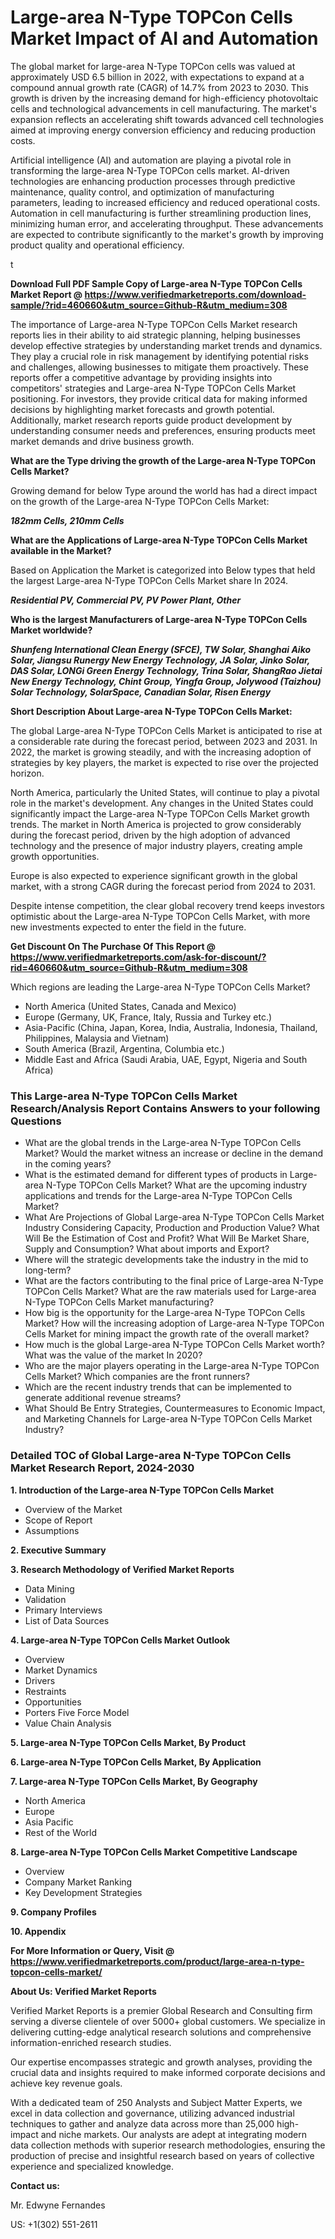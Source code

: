 <meta name="title" content="Global Large-area N-Type TOPCon Cells Market Impact of AI and Automation"><meta name="description" content="The global market for large-area N-Type TOPCon cells was valued at approximately USD 6.5 billion in 2022, with expectations to expand at a compound annual growth rate "><meta name="title" content="Large-area N-Type TOPCon Cells Market Size, Share, Scope, Trends, Growth, Opportunities, Analysis, Forecast"><h1>Large-area N-Type TOPCon Cells Market Impact of AI and Automation</h1><p>The global market for large-area N-Type TOPCon cells was valued at approximately USD 6.5 billion in 2022, with expectations to expand at a compound annual growth rate (CAGR) of 14.7% from 2023 to 2030. This growth is driven by the increasing demand for high-efficiency photovoltaic cells and technological advancements in cell manufacturing. The market's expansion reflects an accelerating shift towards advanced cell technologies aimed at improving energy conversion efficiency and reducing production costs.</p><p>Artificial intelligence (AI) and automation are playing a pivotal role in transforming the large-area N-Type TOPCon cells market. AI-driven technologies are enhancing production processes through predictive maintenance, quality control, and optimization of manufacturing parameters, leading to increased efficiency and reduced operational costs. Automation in cell manufacturing is further streamlining production lines, minimizing human error, and accelerating throughput. These advancements are expected to contribute significantly to the market's growth by improving product quality and operational efficiency.</p>t</p><p id="" class=""><strong>Download Full PDF Sample Copy of Large-area N-Type TOPCon Cells Market Report @ <a href="https://www.verifiedmarketreports.com/download-sample/?rid=460660&utm_source=Github-R&utm_medium=308" target="_blank">https://www.verifiedmarketreports.com/download-sample/?rid=460660&utm_source=Github-R&utm_medium=308</a></strong></p><p>The importance of&nbsp;Large-area N-Type TOPCon Cells Market research reports lies in their ability to aid strategic planning, helping businesses develop effective strategies by understanding market trends and dynamics. They play a crucial role in risk management by identifying potential risks and challenges, allowing businesses to mitigate them proactively. These reports offer a competitive advantage by providing insights into competitors' strategies and Large-area N-Type TOPCon Cells Market positioning. For investors, they provide critical data for making informed decisions by highlighting market forecasts and growth potential. Additionally, market research reports guide product development by understanding consumer needs and preferences, ensuring products meet market demands and drive business growth.</p><p><strong>What are the&nbsp;Type driving the growth of the Large-area N-Type TOPCon Cells Market?</strong></p><p id="" class="">Growing demand for below Type around the world has had a direct impact on the growth of the Large-area N-Type TOPCon Cells Market:</p><em><strong>182mm Cells, 210mm Cells</strong></em></p><strong>What are the&nbsp;Applications&nbsp;of Large-area N-Type TOPCon Cells Market available in the Market?</strong></p><p id="" class="">Based on Application the Market is categorized into Below types that held the largest Large-area N-Type TOPCon Cells Market share In 2024.</p><em><strong>Residential PV, Commercial PV, PV Power Plant, Other</strong></em></p><strong>Who is the largest Manufacturers of Large-area N-Type TOPCon Cells Market worldwide?</strong></p><p><em><strong>Shunfeng International Clean Energy (SFCE), TW Solar, Shanghai Aiko Solar, Jiangsu Runergy New Energy Technology, JA Solar, Jinko Solar, DAS Solar, LONGi Green Energy Technology, Trina Solar, ShangRao Jietai New Energy Technology, Chint Group, Yingfa Group, Jolywood (Taizhou) Solar Technology, SolarSpace, Canadian Solar, Risen Energy</strong></em></p><p id="" class=""><strong>Short Description About Large-area N-Type TOPCon Cells Market:</strong></p><p>The global Large-area N-Type TOPCon Cells Market is anticipated to rise at a considerable rate during the forecast period, between 2023 and 2031. In 2022, the market is growing steadily, and with the increasing adoption of strategies by key players, the market is expected to rise over the projected horizon.</p><p>North America, particularly the United States, will continue to play a pivotal role in the market's development. Any changes in the United States could significantly impact the Large-area N-Type TOPCon Cells Market growth trends. The market in North America is projected to grow considerably during the forecast period, driven by the high adoption of advanced technology and the presence of major industry players, creating ample growth opportunities.</p><p>Europe is also expected to experience significant growth in the global market, with a strong CAGR during the forecast period from 2024 to 2031.</p><p>Despite intense competition, the clear global recovery trend keeps investors optimistic about the Large-area N-Type TOPCon Cells Market, with more new investments expected to enter the field in the future.</p><p id="" class=""><strong>Get Discount On The Purchase Of This Report @ <a href="https://www.verifiedmarketreports.com/ask-for-discount/?rid=460660&utm_source=Github-R&utm_medium=308" target="_blank">https://www.verifiedmarketreports.com/ask-for-discount/?rid=460660&utm_source=Github-R&utm_medium=308</a></strong></p>Which regions are leading the Large-area N-Type TOPCon Cells Market?</p><ul><li>North America (United States, Canada and Mexico)</li><li>Europe (Germany, UK, France, Italy, Russia and Turkey etc.)</li><li>Asia-Pacific (China, Japan, Korea, India, Australia, Indonesia, Thailand, Philippines, Malaysia and Vietnam)</li><li>South America (Brazil, Argentina, Columbia etc.)</li><li>Middle East and Africa (Saudi Arabia, UAE, Egypt, Nigeria and South Africa)</li></ul><h3 id="" class="">This Large-area N-Type TOPCon Cells Market Research/Analysis Report Contains Answers to your following Questions</h3><ul><li>What are the global trends in the Large-area N-Type TOPCon Cells Market? Would the market witness an increase or decline in the demand in the coming years?</li><li>What is the estimated demand for different types of products in Large-area N-Type TOPCon Cells Market? What are the upcoming industry applications and trends for the Large-area N-Type TOPCon Cells Market?</li><li>What Are Projections of Global Large-area N-Type TOPCon Cells Market Industry Considering Capacity, Production and Production Value? What Will Be the Estimation of Cost and Profit? What Will Be Market Share, Supply and Consumption? What about imports and Export?</li><li>Where will the strategic developments take the industry in the mid to long-term?</li><li>What are the factors contributing to the final price of Large-area N-Type TOPCon Cells Market? What are the raw materials used for Large-area N-Type TOPCon Cells Market manufacturing?</li><li>How big is the opportunity for the Large-area N-Type TOPCon Cells Market? How will the increasing adoption of Large-area N-Type TOPCon Cells Market for mining impact the growth rate of the overall market?</li><li>How much is the global Large-area N-Type TOPCon Cells Market worth? What was the value of the market In 2020?</li><li>Who are the major players operating in the Large-area N-Type TOPCon Cells Market? Which companies are the front runners?</li><li>Which are the recent industry trends that can be implemented to generate additional revenue streams?</li><li>What Should Be Entry Strategies, Countermeasures to Economic Impact, and Marketing Channels for Large-area N-Type TOPCon Cells Market Industry?</li></ul><h3 id="" class="">Detailed TOC of Global Large-area N-Type TOPCon Cells Market Research Report, 2024-2030</h3><p id="" class=""><strong>1. Introduction of the Large-area N-Type TOPCon Cells Market</strong></p><ul><li>Overview of the Market</li><li>Scope of Report</li><li>Assumptions</li></ul><p id="" class=""><strong>2. Executive Summary</strong></p><p id="" class=""><strong>3. Research Methodology of Verified Market Reports</strong></p><ul><li>Data Mining</li><li>Validation</li><li>Primary Interviews</li><li>List of Data Sources</li></ul><p id="" class=""><strong>4. Large-area N-Type TOPCon Cells Market Outlook</strong></p><ul><li>Overview</li><li>Market Dynamics</li><li>Drivers</li><li>Restraints</li><li>Opportunities</li><li>Porters Five Force Model</li><li>Value Chain Analysis</li></ul><p id="" class=""><strong>5. Large-area N-Type TOPCon Cells Market, By Product</strong></p><p id="" class=""><strong>6. Large-area N-Type TOPCon Cells Market, By Application</strong></p><p id="" class=""><strong>7. Large-area N-Type TOPCon Cells Market, By Geography</strong></p><ul><li>North America</li><li>Europe</li><li>Asia Pacific</li><li>Rest of the World</li></ul><p id="" class=""><strong>8. Large-area N-Type TOPCon Cells Market Competitive Landscape</strong></p><ul><li>Overview</li><li>Company Market Ranking</li><li>Key Development Strategies</li></ul><p id="" class=""><strong>9. Company Profiles</strong></p><p id="" class=""><strong>10. Appendix</strong></p><p id="" class=""><strong>For More Information or Query, Visit @ <a href="https://www.verifiedmarketreports.com/product/large-area-n-type-topcon-cells-market/" target="_blank">https://www.verifiedmarketreports.com/product/large-area-n-type-topcon-cells-market/</a></strong></p><p id="" class=""><strong>About Us: Verified Market Reports</strong></p><p id="" class="">Verified Market Reports is a premier Global Research and Consulting firm serving a diverse clientele of over 5000+ global customers. We specialize in delivering cutting-edge analytical research solutions and comprehensive information-enriched research studies.</p><p id="" class="">Our expertise encompasses strategic and growth analyses, providing the crucial data and insights required to make informed corporate decisions and achieve key revenue goals.</p><p id="" class="">With a dedicated team of 250 Analysts and Subject Matter Experts, we excel in data collection and governance, utilizing advanced industrial techniques to gather and analyze data across more than 25,000 high-impact and niche markets. Our analysts are adept at integrating modern data collection methods with superior research methodologies, ensuring the production of precise and insightful research based on years of collective experience and specialized knowledge.</p><p id="" class=""><strong>Contact us:</strong></p><p id="" class="">Mr. Edwyne Fernandes</p><p id="" class="">US: +1(302) 551-2611</p>
